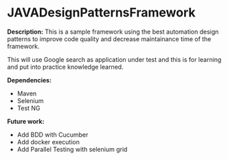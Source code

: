 # JAVADesignPatternsFramework

**Description:** This is a sample framework using the best automation design patterns to improve code quality and decrease maintainance time of the framework.

This will use Google search as application under test and this is for learning and put into practice knowledge learned.


**Dependencies:**

* Maven
* Selenium
* Test NG


**Future work:**

* Add BDD with Cucumber
* Add docker execution
* Add Parallel Testing with selenium grid